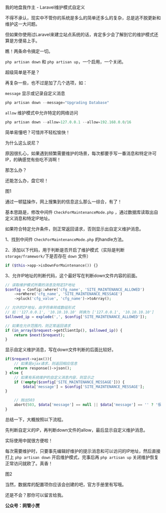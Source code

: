 我的地盘我作主 - Laravel维护模式自定义

不得不承认，现实中不管你的系统是多么的简单还多么的复杂，总是逃不脱更新和维护这一大问题。

但如果你使用过Laravel来建立站点系统的话，肯定多少会了解到它的维护模式还算是方便易上手。

瞧！两条命令搞定一切。

`php artisan down` 和 `php artisan up`，一个启用，一个关闭。

超级简单是不是？



再复杂一些，也不过是加了几个选项，如：

`message` 显示或记录自定义消息

```php
php artisan down --message="Upgrading Database"
```

`allow` 维护模式中允许特定的网络访问

```php
php artisan down --allow=127.0.0.1 --allow=192.168.0.0/16
```



简单易懂吧？可惜并不轻松愉快！

为什么这么说尼？

原因很扎心，如果遇到频繁需要维护的场景，每次都要手写一番消息和特定许可IP，的确感觉有些吃不消啊！

那怎么办？

还能怎么办，盘它呗！



图1



通过一顿猛操作，网上搜集到的信息这么那么一综合，有了！

基本思路是，修改中间件 `CheckForMaintenanceMode.php` ，通过数据库读取出自定义消息和特定IP地址。

如果符合特定允许条件，则正常返回请求，否则显示出自定义维护消息。



1、找到中间件 `CheckForMaintenanceMode.php` 的handle方法。



2、添加以下代码，用于判断是否开启了维护模式（实际是判断 `storage/framework/`下是否存在 `down` 文件）

```php
if ($this->app->isDownForMaintenance()) {}
```



3、允许IP地址的判断代码，这个最好写在判断down文件内容的前面。

```php
// 读取维护模式所需的消息及特定IP地址
$config = Config::where('cfg_name', 'SITE_MAINTENANCE_ALLOWED')
	->orWhere('cfg_name', 'SITE_MAINTENANCE_MESSAGE')
	->pluck('cfg_value', 'cfg_name')->toArray();

// 允许的IP地址，由字符串转成数组形式
// 如：'127.0.0.1', '10.10.10.10' 转换为 ['127.0.0.1', '10.10.10.10']
$allowed_ip = explode(',', $config['SITE_MAINTENANCE_ALLOWED']);

// 如果在允许范围内，则正常返回请求
if (in_array($request->getClientIp(), $allowed_ip)) {
	return $next($request);
}
```



显示自定义维护消息，写在down文件判断的后面比较好。

```php
if($request->ajax()){
	// 如果是ajax请求，则返回相应信息
	return response()->json();
} else {
	// 如果有系统维护的自定义消息内容，则显示之
	if (!empty($config['SITE_MAINTENANCE_MESSAGE'])) {
		$data['message'] = $config['SITE_MAINTENANCE_MESSAGE'];
}

    // 抛出503
    abort(503, $data['message'] == null || $data['message'] == '' ? '很抱歉，系统维护中！ 请稍后再试！' : $data['message']);
}
```



总结一下，大概按照以下流程。

先判断自定义的IP，再判断down文件的allow，最后显示自定义维护消息。

实际使用中就很方便啦！

每次需要维护时，只要事先编辑好维护的提示消息和可以访问的IP地址，然后直接打上 `php artisan down` 开启维护模式，完事后再 `php artisan up` 关闭维护恢复正常访问就欧了。真香！

图2



当然，数据库的配置项你应该会创建的吧，官方手册里有写哦。

还是不会？那你可以留言给我。



**公众号：网管小贾**

